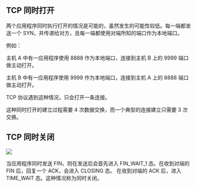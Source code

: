 ## TCP 同时打开

两个应用程序同时执行打开的情况是可能的，虽然发生的可能性较低。每一端都发送一个 SYN，并传递给对方，且每一端都使用对端所知的端口作为本地端口。

例如：

主机 A 中有一应用程序使用 8888 作为本地端口，连接到主机 B 上的 9999 端口做主动打开。

主机 B 中有一应用程序使用 9999 作为本地端口，连接到主机 A 上的 8888 端口做主动打开。

TCP 协议遇到这种情况，只会打开一条连接。

这种同时打开的建立过程需要 4 次数据交换，而一个典型的连接建立只需要 3 次交换。

## TCP 同时关闭

![](https://github.com/steveLauwh/TCP-IP/raw/master/TCP/image/tcpclosesimul.png)

当应用程序同时发送 FIN，则在发送后会首先进入 FIN_WAIT_1 态。在收到对端的 FIN 后，回复一个 ACK，会进入 CLOSING 态。
在收到对端的 ACK 后，进入 TIME_WAIT 态。这种情况称为同时关闭。

